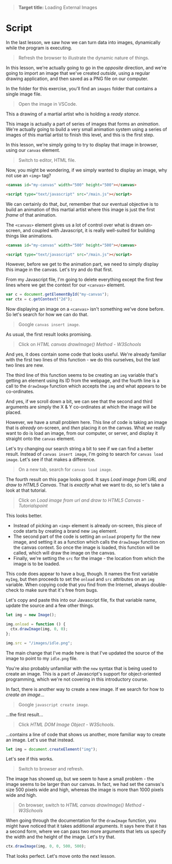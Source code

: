 > **Target title:** Loading External Images

# Script

In the last lesson, we saw how we can turn data into images, dynamically while the program is executing.

> Refresh the browser to illustrate the dynamic nature of things.

In this lesson, we're actually going to go in the _opposite_ direction, and we're going to import an image that we've created _outside_, using a regular drawing application, and then saved as a PNG file on our computer.

In the folder for this exercise, you'll find an `images` folder that contains a single image file.

> Open the image in VSCode.

This a drawing of a martial artist who is holding a _ready stance_.

This image is actually a part of series of images that forms an _animation_. We're actually going to build a very small animation system using a series of images of this martial artist to finish this level, and this is the first step.

In this lesson, we're simply going to try to display that image in browser, using our `canvas` element.

> Switch to editor, HTML file.

Now, you might be wondering, if we simply wanted to display an image, why not use an `<img>` tag?

```html
<canvas id="my-canvas" width="500" height="500"></canvas>

<script type="text/javascript" src="/main.js"></script>
```

We can certainly do that, _but_, remember that our eventual objective is to build an animation of this martial artist where this image is just the first _frame_ of that animation.

The `<canvas>` element gives us a lot of control over what is drawn on-screen, and coupled with Javascript, it is really well-suited for building things like animations.

```html
<canvas id="my-canvas" width="500" height="500"></canvas>

<script type="text/javascript" src="/main.js"></script>
```

However, before we get to the animation part, we need to simply display this image in the canvas. Let's try and do that first.

From my Javascript file, I'm going to delete everything except the first few lines where we get the context for our `<canvas>` element.

```js
var c = document.getElementById("my-canvas");
var ctx = c.getContext("2d");
```

Now displaying an image on a `<canvas>` isn't something we've done before. So let's search for how we can do that.

> Google `canvas insert image`.

As usual, the first result looks promising.

> Click on _HTML canvas drawImage() Method - W3Schools_

And yes, it does contain some code that looks useful. We're already familiar with the first two lines of this function - we do this ourselves, but the last two lines are new.

The third line of this function seems to be creating an `img` variable that's getting an element using its ID from the webpage, and the fourth line is a call to the `drawImage` function which accepts the `img` and what appears to be co-ordinates.

And yes, if we scroll down a bit, we can see that the second and third arguments are simply the X & Y co-ordinates at which the image will be placed.

However, we have a small problem here. This line of code is taking an image that is _already_ on-screen, and _then_ placing it on the canvas. What _we_ really want to do is load an image, from our computer, or server, and display it straight onto the `canvas` element.

Let's try changing our search string a bit to see if we can find a better result. Instead of `canvas insert image`, I'm going to search for `canvas load image`. Let's see if that makes a difference.

> On a new tab, search for `canvas load image`.

The fourth result on this page looks good. It says _Load image from URL and draw to HTML5 Canvas_. That is _exactly_ what we want to do, so let's take a look at that tutorial.

> Click on _Load image from url and draw to HTML5 Canvas - Tutorialspoint_

This looks better.

- Instead of picking an `<img>` element is already on-screen, this piece of code starts by creating a brand new `img` element.
- The second part of the code is setting an `onload` property for the new image, and setting it as a function which calls the `drawImage` function on the canvas context. So once the image is loaded, this function will be called, which will draw the image on the canvas.
- Finally, we're setting the `src` for the image - the location from which the image is to be loaded.

This code does appear to have a bug, though. It names the first variable `myImg`, but then proceeds to set the `onload` and `src` attributes on an `img` variable. When copying code that you find from the Internet, always double-check to make sure that it's free from bugs.

Let's copy and paste this into our Javascript file, fix that variable name, update the source and a few other things.

```js
let img = new Image();

img.onload = function () {
  ctx.drawImage(img, 0, 0);
};

img.src = "/images/idle.png";
```

The main change that I've made here is that I've updated the source of the image to point to my `idle.png` file.

You're also probably unfamiliar with the `new` syntax that is being used to create an image. This is a part of Javascript's support for object-oriented programming, which we're not covering in this introductory course.

In fact, there is another way to create a new image. If we search for how to _create an image_...

> Google `javascript create image`.

...the first result...

> Click _HTML DOM Image Object - W3Schools_.

...contains a line of code that shows us another, more familiar way to create an image. Let's use that instead.

```js
let img = document.createElement("img");
```

Let's see if this works.

> Switch to browser and refresh.

The image has showed up, but we seem to have a small problem - the image seems to be larger than our canvas. In fact, we had set the canvas's size 500 pixels wide and high, whereas the image is more than 1000 pixels wide and high.

> On browser, switch to _HTML canvas drawImage() Method - W3Schools_

When going through the documentation for the `drawImage` function, you might have noticed that it takes additional arguments. It says here that it has a second form, where we can pass two more arguments that lets us specify the width and the height of the image. Let's try that.

```js
ctx.drawImage(img, 0, 0, 500, 500);
```

That looks perfect. Let's move onto the next lesson.
